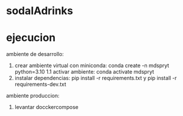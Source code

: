 # sodaIAdrinks

# ejecucion

ambiente de desarrollo:
1. crear ambiente virtual con miniconda: conda create -n mdspryt python=3.10
1.1 activar ambiente: conda activate mdspryt
2. instalar dependencias: pip install -r requirements.txt y   pip install -r requirements-dev.txt

ambiente produccion:
1. levantar docckercompose

